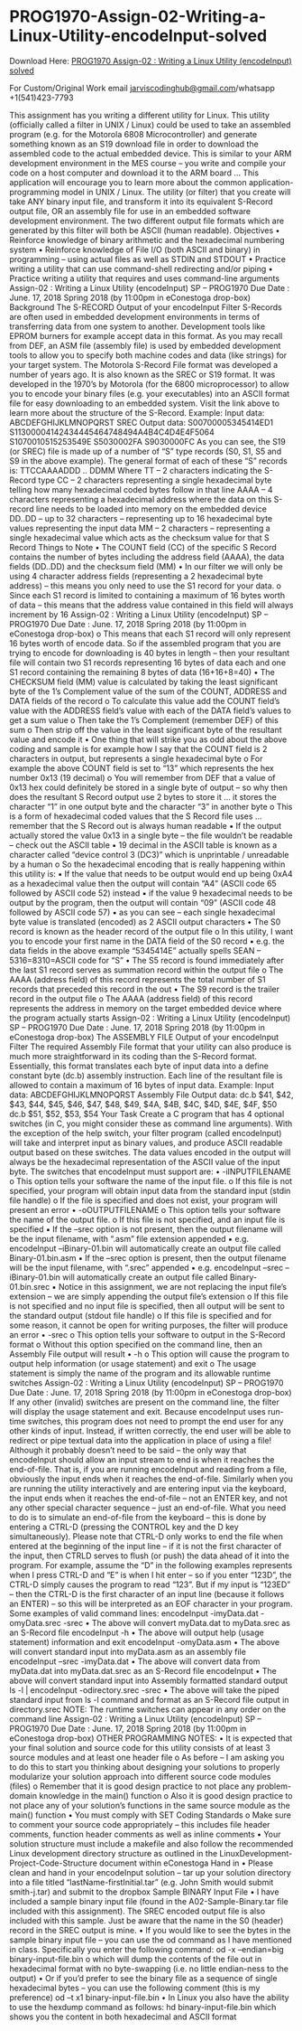 # PROG1970-Assign-02-Writing-a-Linux-Utility-encodeInput-solved

Download Here: [PROG1970 Assign-02 : Writing a Linux Utility (encodeInput) solved](https://jarviscodinghub.com/assignment/assign-02-writing-a-linux-utility-encodeinput-solution/)

For Custom/Original Work email jarviscodinghub@gmail.com/whatsapp +1(541)423-7793

This assignment has you writing a different utility for Linux. This utility (officially called a filter in UNIX / Linux) could be used to take an assembled program (e.g. for the Motorola 6808 Microcontroller) and generate something known as an S19 download file in order to download the assembled code to the actual embedded device. This is similar to your ARM development environment in the MES course – you write and compile your code on a host computer and download it to the ARM board …
This application will encourage you to learn more about the common application-programming model in UNIX / Linux. The utility (or filter) that you create will take ANY binary input file, and transform it into its equivalent S-Record output file, OR an assembly file for use in an embedded software development environment. The two different output file formats which are generated by this filter will both be ASCII (human readable).
Objectives • Reinforce knowledge of binary arithmetic and the hexadecimal numbering system • Reinforce knowledge of File I/O (both ASCII and binary) in programming – using actual files as well as STDIN and STDOUT • Practice writing a utility that can use command-shell redirecting and/or piping • Practice writing a utility that requires and uses command-line arguments
Assign-02 : Writing a Linux Utility (encodeInput)
SP – PROG1970 Due Date : June. 17, 2018 Spring 2018 (by 11:00pm in eConestoga drop-box)
Background The S-RECORD Output of your encodeInput Filter S-Records are often used in embedded development environments in terms of transferring data from one system to another. Development tools like EPROM burners for example accept data in this format. As you may recall from DEF, an ASM file (assembly file) is used by embedded development tools to allow you to specify both machine codes and data (like strings) for your target system.
The Motorola S-Record File format was developed a number of years ago. It is also known as the SREC or S19 format. It was developed in the 1970’s by Motorola (for the 6800 microprocessor) to allow you to encode your binary files (e.g. your executables) into an ASCII format file for easy downloading to an embedded system. Visit the link above to learn more about the structure of the S-Record.
Example: Input data: ABCDEFGHIJKLMNOPQRST SREC Output data: S00700005345414ED1 S11300004142434445464748494A4B4C4D4E4F5064 S1070010515253549E S5030002FA S9030000FC
As you can see, the S19 (or SREC) file is made up of a number of “S” type records (S0, S1, S5 and S9 in the above example). The general format of each of these “S” records is: TTCCAAAADDD .. DDMM Where TT – 2 characters indicating the S-Record type CC – 2 characters representing a single hexadecimal byte telling how many hexadecimal coded bytes follow in that line AAAA – 4 characters representing a hexadecimal address where the data on this S-record line needs to be loaded into memory on the embedded device DD..DD – up to 32 characters – representing up to 16 hexadecimal byte values representing the input data MM – 2 characters – representing a single hexadecimal value which acts as the checksum value for that S Record
Things to Note • The COUNT field (CC) of the specific S Record contains the number of bytes including the address field (AAAA), the data fields (DD..DD) and the checksum field (MM) • In our filter we will only be using 4 character address fields (representing a 2 hexadecimal byte address) – this means you only need to use the S1 record for your data. o Since each S1 record is limited to containing a maximum of 16 bytes worth of data – this means that the address value contained in this field will always increment by 16
Assign-02 : Writing a Linux Utility (encodeInput)
SP – PROG1970 Due Date : June. 17, 2018 Spring 2018 (by 11:00pm in eConestoga drop-box)
o This means that each S1 record will only represent 16 bytes worth of encode data. So if the assembled program that you are trying to encode for downloading is 40 bytes in length – then your resultant file will contain two S1 records representing 16 bytes of data each and one S1 record containing the remaining 8 bytes of data (16+16+8=40) • The CHECKSUM field (MM) value is calculated by taking the least significant byte of the 1’s Complement value of the sum of the COUNT, ADDRESS and DATA fields of the record o To calculate this value add the COUNT field’s value with the ADDRESS field’s value with each of the DATA field’s values to get a sum value o Then take the 1’s Complement (remember DEF) of this sum o Then strip off the value in the least significant byte of the resultant value and encode it • One thing that will strike you as odd about the above coding and sample is for example how I say that the COUNT field is 2 characters in output, but represents a single hexadecimal byte o For example the above COUNT field is set to “13” which represents the hex number 0x13 (19 decimal) o You will remember from DEF that a value of 0x13 hex could definitely be stored in a single byte of output – so why then does the resultant S Record output use 2 bytes to store it … it stores the character “1” in one output byte and the character “3” in another byte o This is a form of hexadecimal coded values that the S Record file uses … remember that the S Record out is always human readable ▪ If the output actually stored the value 0x13 in a single byte – the file wouldn’t be readable – check out the ASCII table ▪ 19 decimal in the ASCII table is known as a character called “device control 3 (DC3)” which is unprintable / unreadable by a human o So the hexadecimal encoding that is really happening within this utility is: ▪ If the value that needs to be output would end up being 0xA4 as a hexadecimal value then the output will contain “A4” (ASCII code 65 followed by ASCII code 52) instead ▪ if the value 9 hexadecimal needs to be output by the program, then the output will contain “09” (ASCII code 48 followed by ASCII code 57) ▪ as you can see – each single hexadecimal byte value is translated (encoded) as 2 ASCII output characters • The S0 record is known as the header record of the output file o In this utility, I want you to encode your first name in the DATA field of the S0 record ▪ e.g. the data fields in the above example “5345414E” actually spells SEAN – 5316=8310=ASCII code for “S” • The S5 record is found immediately after the last S1 record serves as summation record within the output file o The AAAA (address field) of this record represents the total number of S1 records that preceded this record in the out • The S9 record is the trailer record in the output file o The AAAA (address field) of this record represents the address in memory on the target embedded device where the program actually starts
Assign-02 : Writing a Linux Utility (encodeInput)
SP – PROG1970 Due Date : June. 17, 2018 Spring 2018 (by 11:00pm in eConestoga drop-box)
The ASSEMBLY FILE Output of your encodeInput Filter The required Assembly File format that your utility can also produce is much more straightforward in its coding than the S-Record format. Essentially, this format translates each byte of input data into a define constant byte (dc.b) assembly instruction. Each line of the resultant file is allowed to contain a maximum of 16 bytes of input data. Example: Input data: ABCDEFGHIJKLMNOPQRST Assembly File Output data: dc.b $41, $42, $43, $44, $45, $46, $47, $48, $49, $4A, $4B, $4C, $4D, $4E, $4F, $50 dc.b $51, $52, $53, $54
Your Task Create a C program that has 4 optional switches (in C, you might consider these as command line arguments). With the exception of the help switch, your filter program (called encodeInput) will take and interpret input as binary values, and produce ASCII readable output based on these switches. The data values encoded in the output will always be the hexadecimal representation of the ASCII value of the input byte.
The switches that encodeInput must support are: • -iINPUTFILENAME o This option tells your software the name of the input file. o If this file is not specified, your program will obtain input data from the standard input (stdin file handle) o If the file is specified and does not exist, your program will present an error • -oOUTPUTFILENAME o This option tells your software the name of the output file. o If this file is not specified, and an input file is specified ▪ If the –srec option is not present, then the output filename will be the input filename, with “.asm” file extension appended ▪ e.g. encodeInput –iBinary-01.bin will automatically create an output file called Binary-01.bin.asm ▪ If the –srec option is present, then the output filename will be the input filename, with “.srec” appended ▪ e.g. encodeInput –srec –iBinary-01.bin will automatically create an output file called Binary-01.bin.srec ▪ Notice in this assignment, we are not replacing the input file’s extension – we are simply appending the output file’s extension o If this file is not specified and no input file is specified, then all output will be sent to the standard output (stdout file handle) o If this file is specified and for some reason, it cannot be open for writing purposes, the filter will produce an error • -srec o This option tells your software to output in the S-Record format o Without this option specified on the command line, then an Assembly File output will result • -h o This option will cause the program to output help information (or usage statement) and exit o The usage statement is simply the name of the program and its allowable runtime switches
Assign-02 : Writing a Linux Utility (encodeInput)
SP – PROG1970 Due Date : June. 17, 2018 Spring 2018 (by 11:00pm in eConestoga drop-box)
If any other (invalid) switches are present on the command line, the filter will display the usage statement and exit.
Because encodeInput uses run-time switches, this program does not need to prompt the end user for any other kinds of input. Instead, if written correctly, the end user will be able to redirect or pipe textual data into the application in place of using a file!
Although it probably doesn’t need to be said – the only way that encodeInput should allow an input stream to end is when it reaches the end-of-file. That is, if you are running encodeInput and reading from a file, obviously the input ends when it reaches the end-of-file. Similarly when you are running the utility interactively and are entering input via the keyboard, the input ends when it reaches the end-of-file – not an ENTER key, and not any other special character sequence – just an end-of-file. What you need to do is to simulate an end-of-file from the keyboard – this is done by entering a CTRL-D (pressing the CONTROL key and the D key simultaneously).
Please note that CTRL-D only works to end the file when entered at the beginning of the input line – if it is not the first character of the input, then CTRLD serves to flush (or push) the data ahead of it into the program. For example, assume the “D” in the following examples represents when I press CTRL-D and “E” is when I hit enter – so if you enter “123D”, the CTRL-D simply causes the program to read “123”. But if my input is “123ED” – then the CTRL-D is the first character of an input line (because it follows an ENTER) – so this will be interpreted as an EOF character in your program.
Some examples of valid command lines: encodeInput -imyData.dat -omyData.srec -srec • The above will convert myData.dat to myData.srec as an S-Record file
encodeInput -h • The above will output help (usage statement) information and exit
encodeInput -omyData.asm • The above will convert standard input into myData.asm as an assembly file
encodeInput –srec -imyData.dat • The above will convert data from myData.dat into myData.dat.srec as an S-Record file
encodeInput • The above will convert standard input into Assembly formatted standard output
ls -l | encodeInput -odirectory.srec -srec • The above will take the piped standard input from ls -l command and format as an S-Record file output in directory.srec
NOTE: The runtime switches can appear in any order on the command line
Assign-02 : Writing a Linux Utility (encodeInput)
SP – PROG1970 Due Date : June. 17, 2018 Spring 2018 (by 11:00pm in eConestoga drop-box)
OTHER PROGRAMMING NOTES: • It is expected that your final solution and source code for this utility consists of at least 3 source modules and at least one header file o As before – I am asking you to do this to start you thinking about designing your solutions to properly modularize your solution approach into different source code modules (files) o Remember that it is good design practice to not place any problem-domain knowledge in the main() function o Also it is good design practice to not place any of your solution’s functions in the same source module as the main() function • You must comply with SET Coding Standards o Make sure to comment your source code appropriately – this includes file header comments, function header comments as well as inline comments • Your solution structure must include a makefile and also follow the recommended Linux development directory structure as outlined in the LinuxDevelopment-Project-Code-Structure document within eConestoga
Hand in • Please clean and hand in your encodeInput solution – tar up your solution directory into a file titled “lastName-firstInitial.tar” (e.g. John Smith would submit smith-j.tar) and submit to the dropbox
Sample BINARY Input File • I have included a sample binary input file (found in the A02-Sample-Binary.tar file included with this assignment). The SREC encoded output file is also included with this sample. Just be aware that the name in the S0 (header) record in the SREC output is mine. • If you would like to see the bytes in the sample binary input file – you can use the od command as I have mentioned in class. Specifically you enter the following command: od -x –endian=big binary-input-file.bin o which will dump the contents of the file out in hexadecimal format with no byte-swapping (i.e. no little endian-ness to the output) • Or if you’d prefer to see the binary file as a sequence of single hexadecimal bytes – you can use the following comment (this is my preference) od –t x1 binary-input-file.bin • In Linux you also have the ability to use the hexdump command as follows: hd binary-input-file.bin which shows you the content in both hexadecimal and ASCII format
